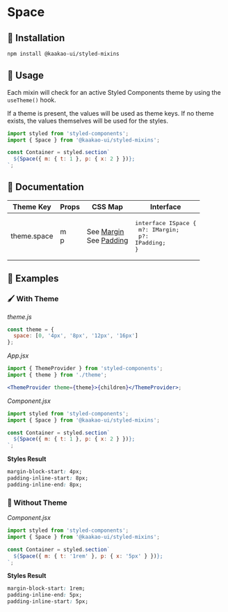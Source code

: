 # Space

## 🤖 Installation

```sh
npm install @kaakao-ui/styled-mixins
```

## 🔧 Usage

Each mixin will check for an active Styled Components theme by using the `useTheme()` hook.

If a theme is present, the values will be used as theme keys. If no theme exists, the values themselves will be used for the styles.

```jsx
import styled from 'styled-components';
import { Space } from '@kaakao-ui/styled-mixins';

const Container = styled.section`
  ${Space({ m: { t: 1 }, p: { x: 2 } })};
`;
```

## 📓 Documentation

| Theme Key   | Props    | CSS Map                                                | Interface                                                                   |
| ----------- | -------- | ------------------------------------------------------ | --------------------------------------------------------------------------- |
| theme.space | m<br />p | See [Margin](../Margin)<br />See [Padding](../Padding) | <pre>interface ISpace {<br /> m?: IMargin;<br /> p?: IPadding;<br />}</pre> |

## 🚀 Examples

### 🖌️ With Theme

_theme.js_

```js
const theme = {
  space: [0, '4px', '8px', '12px', '16px']
};
```

_App.jsx_

```jsx
import { ThemeProvider } from 'styled-components';
import { theme } from './theme';

<ThemeProvider theme={theme}>{children}</ThemeProvider>;
```

_Component.jsx_

```jsx
import styled from 'styled-components';
import { Space } from '@kaakao-ui/styled-mixins';

const Container = styled.section`
  ${Space({ m: { t: 1 }, p: { x: 2 } })};
`;
```

**Styles Result**

```css
margin-block-start: 4px;
padding-inline-start: 8px;
padding-inline-end: 8px;
```

### 🌈 Without Theme

_Component.jsx_

```jsx
import styled from 'styled-components';
import { Space } from '@kaakao-ui/styled-mixins';

const Container = styled.section`
  ${Space({ m: { t: '1rem' }, p: { x: '5px' } })};
`;
```

**Styles Result**

```css
margin-block-start: 1rem;
padding-inline-end: 5px;
padding-inline-start: 5px;
```
